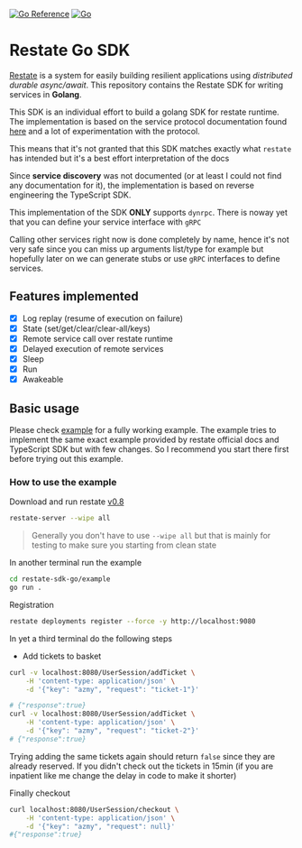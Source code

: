 [![Go Reference](https://pkg.go.dev/badge/github.com/restatedev/sdk-go.svg)](https://pkg.go.dev/github.com/restatedev/sdk-go)
[![Go](https://github.com/restatedev/sdk-go/actions/workflows/test.yaml/badge.svg)](https://github.com/restatedev/sdk-go/actions/workflows/test.yaml)

# Restate Go SDK

[Restate](https://restate.dev/) is a system for easily building resilient applications using *distributed durable async/await*. This repository contains the Restate SDK for writing services in **Golang**.

This SDK is an individual effort to build a golang SDK for restate runtime. The implementation is based on the service protocol documentation found [here](https://github.com/restatedev/service-protocol/blob/main/service-invocation-protocol.md) and a lot of experimentation with the protocol.

This means that it's not granted that this SDK matches exactly what `restate` has intended but it's a best effort interpretation of the docs

Since **service discovery** was not documented (or at least I could not find any documentation for it), the implementation is based on reverse engineering the TypeScript SDK.

This implementation of the SDK **ONLY** supports `dynrpc`. There is noway yet that you can define your service interface with `gRPC`

Calling other services right now is done completely by name, hence it's not very safe since you can miss up arguments list/type for example but hopefully later on we can generate stubs or use `gRPC` interfaces to define services.

## Features implemented

- [x] Log replay (resume of execution on failure)
- [x] State (set/get/clear/clear-all/keys)
- [x] Remote service call over restate runtime
- [X] Delayed execution of remote services
- [X] Sleep
- [x] Run
- [x] Awakeable

## Basic usage

Please check [example](example) for a fully working example. The example tries to implement the same exact example provided by restate official docs and TypeScript SDK but with few changes. So I recommend you start there first before trying out this example.

### How to use the example

Download and run restate [v0.8](https://github.com/restatedev/restate/releases/tag/v0.8.0)

```bash
restate-server --wipe all
```

> Generally you don't have to use `--wipe all` but that is mainly for testing to make sure you starting from clean state

In another terminal run the example

```bash
cd restate-sdk-go/example
go run .
```

Registration

```bash
restate deployments register --force -y http://localhost:9080
```

In yet a third terminal do the following steps

- Add tickets to basket

```bash
curl -v localhost:8080/UserSession/addTicket \
    -H 'content-type: application/json' \
    -d '{"key": "azmy", "request": "ticket-1"}'

# {"response":true}
curl -v localhost:8080/UserSession/addTicket \
    -H 'content-type: application/json' \
    -d '{"key": "azmy", "request": "ticket-2"}'
# {"response":true}
```

Trying adding the same tickets again should return `false` since they are already reserved. If you didn't check out the tickets in 15min (if you are inpatient like me change the delay in code to make it shorter)

Finally checkout

```bash
curl localhost:8080/UserSession/checkout \
    -H 'content-type: application/json' \
    -d '{"key": "azmy", "request": null}'
#{"response":true}
```
